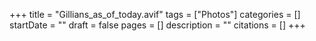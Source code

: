 +++
title = "Gillians_as_of_today.avif"
tags = ["Photos"]
categories = []
startDate = ""
draft = false
pages = []
description = ""
citations = []
+++
